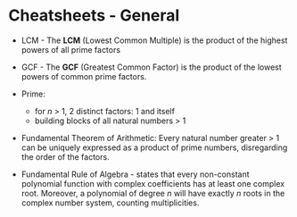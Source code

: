 # Cheatsheets - General

- LCM - The **LCM** (Lowest Common Multiple) is the product of the highest powers of all prime factors
- GCF - The **GCF** (Greatest Common Factor) is the product of the lowest powers of common prime factors.
- Prime:

    - for $n$ > 1, 2 distinct factors: 1 and itself
    - building blocks of all natural numbers > 1

- Fundamental Theorem of Arithmetic: Every natural number greater > 1 can be uniquely expressed as a product of prime numbers, disregarding the order of the factors.

- Fundamental Rule of Algebra - states that every non-constant polynomial function with complex coefficients has at least one complex root. Moreover, a polynomial of degree $n$ will have exactly $n$ roots in the complex number system, counting multiplicities.
